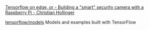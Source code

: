 
[Tensorflow on edge, or - Building a "smart" security camera with a Raspberry Pi - Christian Hollinger](https://chollinger.com/blog/2019/12/tensorflow-on-edge-or-building-a-smart-security-camera-with-a-raspberry-pi)

[tensorflow/models](https://github.com/tensorflow/models)
Models and examples built with TensorFlow
